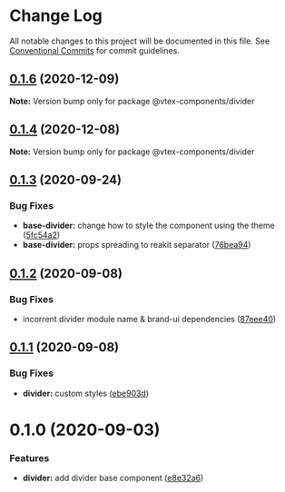 # Change Log

All notable changes to this project will be documented in this file.
See [Conventional Commits](https://conventionalcommits.org) for commit guidelines.

## [0.1.6](https://github.com/vtex/onda/compare/@vtex-components/divider@0.1.4...@vtex-components/divider@0.1.6) (2020-12-09)

**Note:** Version bump only for package @vtex-components/divider





## [0.1.4](https://github.com/vtex/onda/compare/@vtex-components/divider@0.1.3...@vtex-components/divider@0.1.4) (2020-12-08)

**Note:** Version bump only for package @vtex-components/divider





## [0.1.3](https://github.com/vtex/onda/compare/@vtex-components/divider@0.1.2...@vtex-components/divider@0.1.3) (2020-09-24)


### Bug Fixes

* **base-divider:** change how to style the component using the theme ([5fc54a2](https://github.com/vtex/onda/commit/5fc54a200eb12f20cb0e17caff434a87c4bc5e45))
* **base-divider:** props spreading to reakit separator ([76bea94](https://github.com/vtex/onda/commit/76bea9463a9102002671e8e08232a872b48f237b))





## [0.1.2](https://github.com/vtex/onda/compare/@vtex-components/divider@0.1.1...@vtex-components/divider@0.1.2) (2020-09-08)


### Bug Fixes

* incorrent divider module name & brand-ui dependencies ([87eee40](https://github.com/vtex/onda/commit/87eee40ab477f6fd5b979e2d2c4a3c4a7f2f6477))





## [0.1.1](https://github.com/vtex/onda/compare/@vtex-components/divider@0.1.0...@vtex-components/divider@0.1.1) (2020-09-08)


### Bug Fixes

* **divider:** custom styles ([ebe903d](https://github.com/vtex/onda/commit/ebe903d418378ffdd2b460122cc0120c5bc8d45b))





# 0.1.0 (2020-09-03)


### Features

* **divider:** add divider base component ([e8e32a6](https://github.com/vtex/onda/commit/e8e32a67e8f57c90d0d802f595d99cd34f17be10))
